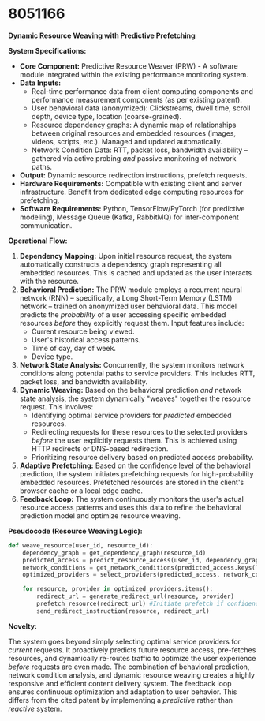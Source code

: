 # 8051166

**Dynamic Resource Weaving with Predictive Prefetching**

**System Specifications:**

*   **Core Component:** Predictive Resource Weaver (PRW) - A software module integrated within the existing performance monitoring system.
*   **Data Inputs:**
    *   Real-time performance data from client computing components and performance measurement components (as per existing patent).
    *   User behavioral data (anonymized): Clickstreams, dwell time, scroll depth, device type, location (coarse-grained).
    *   Resource dependency graphs: A dynamic map of relationships between original resources and embedded resources (images, videos, scripts, etc.).  Managed and updated automatically.
    *   Network Condition Data: RTT, packet loss, bandwidth availability – gathered via active probing *and* passive monitoring of network paths.
*   **Output:**  Dynamic resource redirection instructions, prefetch requests.
*   **Hardware Requirements:**  Compatible with existing client and server infrastructure.  Benefit from dedicated edge computing resources for prefetching.
*   **Software Requirements:**  Python, TensorFlow/PyTorch (for predictive modeling), Message Queue (Kafka, RabbitMQ) for inter-component communication.

**Operational Flow:**

1.  **Dependency Mapping:**  Upon initial resource request, the system automatically constructs a dependency graph representing all embedded resources.  This is cached and updated as the user interacts with the resource.
2.  **Behavioral Prediction:** The PRW module employs a recurrent neural network (RNN) – specifically, a Long Short-Term Memory (LSTM) network – trained on anonymized user behavioral data.  This model predicts the *probability* of a user accessing specific embedded resources *before* they explicitly request them.  Input features include:
    *   Current resource being viewed.
    *   User's historical access patterns.
    *   Time of day, day of week.
    *   Device type.
3.  **Network State Analysis:** Concurrently, the system monitors network conditions along potential paths to service providers.  This includes RTT, packet loss, and bandwidth availability.
4.  **Dynamic Weaving:**  Based on the behavioral prediction *and* network state analysis, the system dynamically "weaves" together the resource request. This involves:
    *   Identifying optimal service providers for *predicted* embedded resources.
    *   Redirecting requests for these resources to the selected providers *before* the user explicitly requests them. This is achieved using HTTP redirects or DNS-based redirection.
    *   Prioritizing resource delivery based on predicted access probability.
5.  **Adaptive Prefetching:**  Based on the confidence level of the behavioral prediction, the system initiates prefetching requests for high-probability embedded resources. Prefetched resources are stored in the client's browser cache or a local edge cache.
6.  **Feedback Loop:** The system continuously monitors the user's actual resource access patterns and uses this data to refine the behavioral prediction model and optimize resource weaving.

**Pseudocode (Resource Weaving Logic):**

```python
def weave_resource(user_id, resource_id):
    dependency_graph = get_dependency_graph(resource_id)
    predicted_access = predict_resource_access(user_id, dependency_graph)
    network_conditions = get_network_conditions(predicted_access.keys())
    optimized_providers = select_providers(predicted_access, network_conditions)

    for resource, provider in optimized_providers.items():
        redirect_url = generate_redirect_url(resource, provider)
        prefetch_resource(redirect_url) #Initiate prefetch if confidence > threshold
        send_redirect_instruction(resource, redirect_url)
```

**Novelty:**

The system goes beyond simply selecting optimal service providers for *current* requests. It proactively predicts future resource access, pre-fetches resources, and dynamically re-routes traffic to optimize the user experience *before* requests are even made. The combination of behavioral prediction, network condition analysis, and dynamic resource weaving creates a highly responsive and efficient content delivery system. The feedback loop ensures continuous optimization and adaptation to user behavior. This differs from the cited patent by implementing a *predictive* rather than *reactive* system.